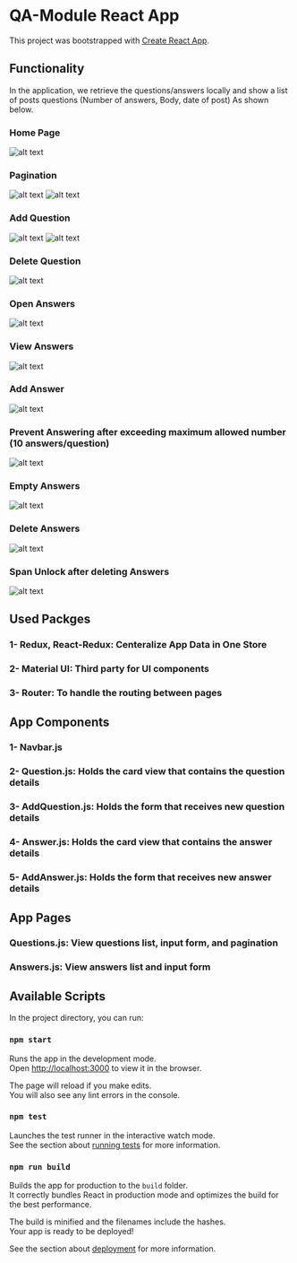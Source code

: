 # QA-Module React App

This project was bootstrapped with [Create React App](https://github.com/facebook/create-react-app).

## Functionality

In the application, we retrieve the questions/answers locally and show a list of posts questions (Number of answers, Body, date of post) As shown below. 

### Home Page
![alt text](https://github.com/hossamalaa69/QA-Task-React/blob/master/snapshots/1-Home.png?raw=true)

### Pagination
![alt text](https://github.com/hossamalaa69/QA-Task-React/blob/master/snapshots/2-Pagination1.png?raw=true)
![alt text](https://github.com/hossamalaa69/QA-Task-React/blob/master/snapshots/2-Pagination2.png?raw=true)

### Add Question
![alt text](https://github.com/hossamalaa69/QA-Task-React/blob/master/snapshots/3-AddQuesion1.png?raw=true)
![alt text](https://github.com/hossamalaa69/QA-Task-React/blob/master/snapshots/3-AddQuestion2.png?raw=true)

### Delete Question
![alt text](https://github.com/hossamalaa69/QA-Task-React/blob/master/snapshots/3-Questiondelete.png?raw=true)

### Open Answers
![alt text](https://github.com/hossamalaa69/QA-Task-React/blob/master/snapshots/4-Ans0.png?raw=true)

### View Answers
![alt text](https://github.com/hossamalaa69/QA-Task-React/blob/master/snapshots/4-Ans1.png?raw=true)

### Add Answer
![alt text](https://github.com/hossamalaa69/QA-Task-React/blob/master/snapshots/4-Ans2.png?raw=true)

### Prevent Answering after exceeding maximum allowed number (10 answers/question)
![alt text](https://github.com/hossamalaa69/QA-Task-React/blob/master/snapshots/4-Ans3Spam.png?raw=true)

### Empty Answers
![alt text](https://github.com/hossamalaa69/QA-Task-React/blob/master/snapshots/4-Ans4Empty.png?raw=true)

### Delete Answers
![alt text](https://github.com/hossamalaa69/QA-Task-React/blob/master/snapshots/4-Ans5Delete.png?raw=true)

### Span Unlock after deleting Answers
![alt text](https://github.com/hossamalaa69/QA-Task-React/blob/master/snapshots/4-Ans6SpanUnlock.png?raw=true)



## Used Packges

### 1- Redux, React-Redux: Centeralize App Data in One Store
### 2- Material UI: Third party for UI components
### 3- Router: To handle the routing between pages

## App Components

### 1- Navbar.js 
### 2- Question.js: Holds the card view that contains the question details
### 3- AddQuestion.js: Holds the form that receives new question details
### 4- Answer.js: Holds the card view that contains the answer details
### 5- AddAnswer.js: Holds the form that receives new answer details


## App Pages
### Questions.js: View questions list, input form, and pagination 
### Answers.js: View answers list and input form


## Available Scripts

In the project directory, you can run:

### `npm start`

Runs the app in the development mode.\
Open [http://localhost:3000](http://localhost:3000) to view it in the browser.

The page will reload if you make edits.\
You will also see any lint errors in the console.

### `npm test`

Launches the test runner in the interactive watch mode.\
See the section about [running tests](https://facebook.github.io/create-react-app/docs/running-tests) for more information.

### `npm run build`

Builds the app for production to the `build` folder.\
It correctly bundles React in production mode and optimizes the build for the best performance.

The build is minified and the filenames include the hashes.\
Your app is ready to be deployed!

See the section about [deployment](https://facebook.github.io/create-react-app/docs/deployment) for more information.

